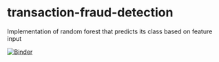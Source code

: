 # transaction-fraud-detection
Implementation of random forest that predicts its class based on feature input


[![Binder](https://mybinder.org/badge_logo.svg)](https://mybinder.org/v2/gh/vdnguyen44/transaction-fraud-detection/main?labpath=Fraud_Detection.ipynb)
